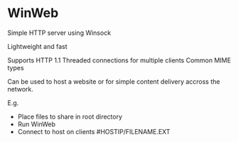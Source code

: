 # WinWeb
Simple HTTP server using Winsock

Lightweight and fast

Supports HTTP 1.1
Threaded connections for multiple clients
Common MIME types

Can be used to host a website or for simple content delivery accross the network.

E.g.

- Place files to share in root directory
- Run WinWeb
- Connect to host on clients #HOSTIP/FILENAME.EXT
